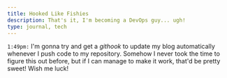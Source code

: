```yaml
---
title: Hooked Like Fishies
description: That's it, I'm becoming a DevOps guy... ugh!
type: journal, tech
---
```


`1:49pm:` I'm gonna try and get a _githook_ to update my blog automatically whenever I push code to my repository. Somehow I never took the time to figure this out before, but if I can manage to make it work, that'd be pretty sweet! Wish me luck!


